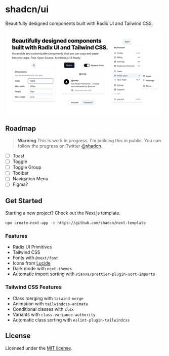# shadcn/ui

Beautifully designed components built with Radix UI and Tailwind CSS.

![hero](apps/www/public/og.jpg)

## Roadmap

> **Warning**
> This is work in progress. I'm building this in public. You can follow the progress on Twitter [@shadcn](https://twitter.com/shadcn).

- [ ] Toast
- [ ] Toggle
- [ ] Toggle Group
- [ ] Toolbar
- [ ] Navigation Menu
- [ ] Figma?

## Get Started

Starting a new project? Check out the Next.js template.

```bash
npx create-next-app -e https://github.com/shadcn/next-template
```

### Features

- Radix UI Primitives
- Tailwind CSS
- Fonts with `@next/font`
- Icons from [Lucide](https://lucide.dev)
- Dark mode with `next-themes`
- Automatic import sorting with `@ianvs/prettier-plugin-sort-imports`

### Tailwind CSS Features

- Class merging with `taiwind-merge`
- Animation with `tailwindcss-animate`
- Conditional classes with `clsx`
- Variants with `class-variance-authority`
- Automatic class sorting with `eslint-plugin-tailwindcss`

## License

Licensed under the [MIT license](https://github.com/shadcn/ui/blob/main/LICENSE.md).
